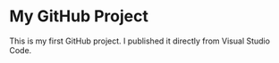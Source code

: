 # My GitHub Project

This is my first GitHub project. I published it directly from Visual Studio Code.

